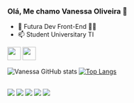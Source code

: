 ### Olá, Me chamo Vanessa Oliveira 🦋
- 🔭 Futura Dev Front-End 👩‍🎓
- 📫 Student Universitary TI

<img src=https://github.com/TheDudeThatCode/TheDudeThatCode/blob/master/Assets/Earth.gif width="30"> <img src=https://raw.githubusercontent.com/TheDudeThatCode/TheDudeThatCode/master/Assets/Developer.gif width="30">




![Vanessa GitHub stats](https://github-readme-stats.vercel.app/api?username=vanessaoliveiraz&theme=midnight-purple)
 [![Top Langs](https://github-readme-stats.vercel.app/api/top-langs/?username=vanessaoliveiraz&theme=midnight-purple)](https://github.com/vanessaoliveiraz/github-readme-stats)

 
 <div style="dysplay: inline_block"><br>
 <img src ="https://img.shields.io/badge/Windows-0078D6?style=for-the-badge&logo=windows&logoColor=white">
<img src ="https://img.shields.io/badge/HTML-239120?style=for-the-badge&logo=html5&logoColor=white">
<img src ="https://img.shields.io/badge/CSS-239120?&style=for-the-badge&logo=css3&logoColor=white">
<img src ="https://img.shields.io/badge/JavaScript-323330?style=for-the-badge&logo=javascript&logoColor=F7DF1E">
<img src ="https://img.shields.io/badge/Java-ED8B00?style=for-the-badge&logo=java&logoColor=white">

 

 
 




